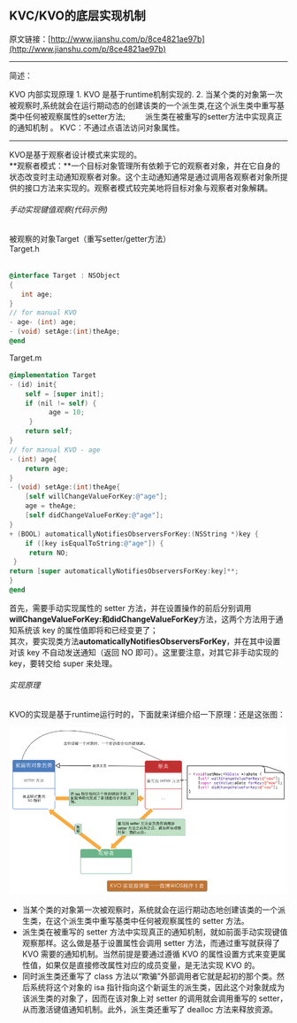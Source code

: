 ## KVC/KVO的底层实现机制

原文链接：[http://www.jianshu.com/p/8ce4821ae97b](http://www.jianshu.com/p/8ce4821ae97b)

---
简述：
> 
KVO 内部实现原理
    1. KVO 是基于runtime机制实现的.
    2. 当某个类的对象第一次被观察时,系统就会在运行期动态的创建该类的一个派生类,在这个派生类中重写基类中任何被观察属性的setter方法; 
　　    派生类在被重写的setter方法中实现真正的通知机制 。
KVC：不通过点语法访问对象属性。

---

KVO是基于观察者设计模式来实现的。  
**观察者模式：**一个目标对象管理所有依赖于它的观察者对象，并在它自身的状态改变时主动通知观察者对象。这个主动通知通常是通过调用各观察者对象所提供的接口方法来实现的。观察者模式较完美地将目标对象与观察者对象解耦。

###### 手动实现键值观察\(代码示例\)

被观察的对象Target（重写setter/getter方法）  
Target.h

```objectivec 

@interface Target : NSObject
{
   int age;
}
// for manual KVO 
- age- (int) age;
- (void) setAge:(int)theAge;
@end

```

Target.m

```objectivec
@implementation Target
- (id) init{ 
    self = [super init]; 
    if (nil != self) { 
          age = 10; 
     } 
    return self;
}
// for manual KVO - age
- (int) age{
    return age;
}
- (void) setAge:(int)theAge{ 
    [self willChangeValueForKey:@"age"];
    age = theAge; 
    [self didChangeValueForKey:@"age"];
}
+ (BOOL) automaticallyNotifiesObserversForKey:(NSString *)key { 
    if ([key isEqualToString:@"age"]) {
     return NO;
 } 
return [super automaticallyNotifiesObserversForKey:key]**;
}
@end

```

首先，需要手动实现属性的 setter 方法，并在设置操作的前后分别调用**willChangeValueForKey:**和**didChangeValueForKey**方法，这两个方法用于通知系统该 key 的属性值即将和已经变更了；  
其次，要实现类方法**automaticallyNotifiesObserversForKey**，并在其中设置对该 key 不自动发送通知（返回 NO 即可）。这里要注意，对其它非手动实现的 key，要转交给 super 来处理。

###### 实现原理

KVO的实现是基于runtime运行时的，下面就来详细介绍一下原理：还是这张图：  

![](/assets/ios-KVO原理.png)

* 当某个类的对象第一次被观察时，系统就会在运行期动态地创建该类的一个派生类，在这个派生类中重写基类中任何被观察属性的 setter 方法。
* 派生类在被重写的 setter 方法中实现真正的通知机制，就如前面手动实现键值观察那样。这么做是基于设置属性会调用 setter 方法，而通过重写就获得了 KVO 需要的通知机制。当然前提是要通过遵循 KVO 的属性设置方式来变更属性值，如果仅是直接修改属性对应的成员变量，是无法实现 KVO 的。
* 同时派生类还重写了 class 方法以“欺骗”外部调用者它就是起初的那个类。然后系统将这个对象的 isa 指针指向这个新诞生的派生类，因此这个对象就成为该派生类的对象了，因而在该对象上对 setter 的调用就会调用重写的 setter，从而激活键值通知机制。此外，派生类还重写了 dealloc 方法来释放资源。



